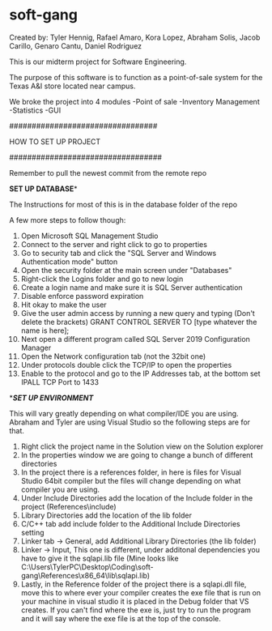 # soft-gang
Created by:
Tyler Hennig, Rafael Amaro, Kora Lopez, Abraham Solis, Jacob Carillo, Genaro Cantu, Daniel Rodriguez

This is our midterm project for Software Engineering.

The purpose of this software is to function as a point-of-sale system for the Texas A&I store located near campus.

We broke the project into 4 modules
    -Point of sale
    -Inventory Management
    -Statistics
    -GUI
	
#################################

HOW TO SET UP PROJECT

##################################

Remember to pull the newest commit from the remote repo

******SET UP DATABASE*******

The Instructions for most of this is in the database folder of the repo

A few more steps to follow though:
1. Open Microsoft SQL Management Studio
2. Connect to the server and right click to go to properties
3. Go to security tab and click the "SQL Server and Windows Authentication mode" button
4. Open the security folder at the main screen under "Databases"
5. Right-click the Logins folder and go to new login
6. Create a login name and make sure it is SQL Server authentication
7. Disable enforce password expiration
8. Hit okay to make the user
9. Give the user admin access by running a new query and typing (Don't delete the brackets)
	GRANT CONTROL SERVER TO [type whatever the name is here];
10. Next open a different program called SQL Server 2019 Configuration Manager
11. Open the Network configuration tab (not the 32bit one)
12. Under protocols double click the TCP/IP to open the properties
13. Enable to the protocol and go to the IP Addresses tab, at the bottom set IPALL TCP Port to 1433

******SET UP ENVIRONMENT*****

This will vary greatly depending on what compiler/IDE you are using.
Abraham and Tyler are using Visual Studio so the following steps are for that.

1. Right click the project name in the Solution view on the Solution explorer
2. In the properties window we are going to change a bunch of different directories
3. In the project there is a references folder, in here is files for Visual Studio 64bit compiler
	but the files will change depending on what compiler you are using.
4. Under Include Directories add the location of the Include folder in the project (References\include)
5. Library Directories add the location of the lib folder
6. C/C++ tab add include folder to the Additional Include Directories setting
7. Linker tab -> General, add Additional Library Directories (the lib folder)
8. Linker -> Input, This one is different, under additonal dependencies you have to give it the sqlapi.lib file (Mine looks like C:\Users\TylerPC\Desktop\Coding\soft-gang\References\x86_64\lib\sqlapi.lib)
9. Lastly, in the Reference folder of the project there is a sqlapi.dll file, move this to where ever your compiler creates the exe file that is run on your machine
	in visual studio it is placed in the Debug folder that VS creates.
	If you can't find where the exe is, just try to run the program and it will say where the exe file is at the top of the console.
	

	